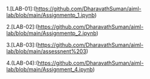 1.[LAB-01]:(https://github.com/DharavathSuman/aiml-lab/blob/main/Assignmentp_1.ipynb)

2.[LAB-02]:(https://github.com/DharavathSuman/aiml-lab/blob/main/Assignmentp_2.ipynb)

3.[LAB-03]:(https://github.com/DharavathSuman/aiml-lab/blob/main/assessnent%203)

4.(LAB-04):(https://github.com/DharavathSuman/aiml-lab/blob/main/Assignment_4.ipynb)
